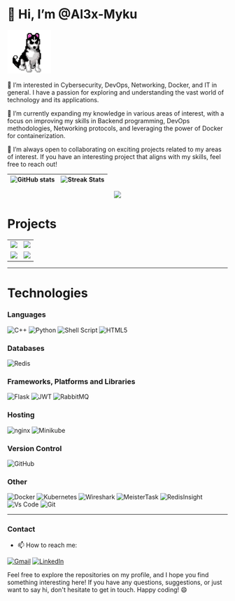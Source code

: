 # 👋 Hi, I’m @Al3x-Myku
<img src="https://github.com/Al3x-Myku/Al3x-Myku/blob/master/photos/DOG.png" width="100">


 👀 I’m interested in Cybersecurity, DevOps, Networking, Docker, and IT in general.
  I have a passion for exploring and understanding the vast world of technology and its applications.
  

🌱 I’m currently expanding my knowledge in various areas of interest, with a focus on improving my skills in
  Backend programming, DevOps methodologies, Networking protocols, and leveraging the power of Docker for containerization.
  

💞️ I’m always open to collaborating on exciting projects related to my areas of interest.
  If you have an interesting project that aligns with my skills, feel free to reach out!

| ![GitHub stats](https://github-readme-stats.vercel.app/api?username=Al3x-Myku&show_icons=true&count_private=true&hide_border=true&theme=radical) | ![Streak Stats](https://github-readme-streak-stats.herokuapp.com/?user=Al3x-Myku&include_all_commits=true&hide_border=true&theme=radical) |
|:---:|:---:|


 <p align="center">
	<img width="450em" src="https://github-readme-stats.vercel.app/api/top-langs/?username=Al3x-Myku&layout=compact&custom_title=Most%20used%20languages&langs_count=10&include_all_commits=true&hide_progress=false&hide_border=false&theme=radical&hide=">
</p>



# Projects
<p align="centre">
 <table>
        <tr>
            <td align="center">
                <a href="https://github.com/FacyOrg/FacyBackend-DevOps">
                    <img width="450em" src="https://github-readme-stats.vercel.app/api/pin/?username=FacyOrg&repo=FacyBackend-DevOps&hide_border=true&theme=radical">
                </a>
            </td>
            <td align="center">
                <a href="https://github.com/Al3x-Myku/PassManager">
                    <img width="450em" src="https://github-readme-stats.vercel.app/api/pin/?username=Al3x-Myku&repo=PassManager&hide_border=true&theme=radical">
                </a>
            </td>
        </tr>
	 <tr>
	    <td align="center">
		<a href="https://github.com/Al3x-Myku/Data">
			 <img width="450em" src="https://github-readme-stats.vercel.app/api/pin/?username=Al3x-Myku&repo=Data&hide_border=true&theme=radical">
		</a>
	    </td>
	<td align="centre">
 		<a href="https://github.com/Al3x-Myku/web-login">
   			 <img width="450em" src="https://github-readme-stats.vercel.app/api/pin/?username=Al3x-Myku&repo=web-login&hide_border=true&theme=radical">
		</a>
	</td>

   </tr>
	 </table>
</p>

---

# Technologies
### Languages
![C++](https://img.shields.io/badge/c++-%2300599C.svg?style=for-the-badge&logo=c%2B%2B&logoColor=white)
![Python](https://img.shields.io/badge/python-3670A0?style=for-the-badge&logo=python&logoColor=ffdd54)
![Shell Script](https://img.shields.io/badge/shell_script-%23121011.svg?style=for-the-badge&logo=gnu-bash&logoColor=white)
![HTML5](https://img.shields.io/badge/html5-%23E34F26.svg?style=for-the-badge&logo=html5&logoColor=white)
### Databases
![Redis](https://img.shields.io/badge/redis-%23DD0031.svg?style=for-the-badge&logo=redis&logoColor=white)
### Frameworks, Platforms and Libraries
![Flask](https://img.shields.io/badge/flask-%23000.svg?style=for-the-badge&logo=flask&logoColor=white)
![JWT](https://img.shields.io/badge/JWT-black?style=for-the-badge&logo=JSON%20web%20tokens)
![RabbitMQ](https://img.shields.io/badge/Rabbitmq-FF6600?style=for-the-badge&logo=nginx&logoColor=white)
### Hosting
![nginx](https://img.shields.io/badge/NGINX-009639.svg?style=for-the-badge&logo=nginx&logoColor=white)
![Minikube](https://img.shields.io/badge/Minikube-3970e4.svg?style=for-the-badge&logo=Kubernetes&logoColor=white)
### Version Control
![GitHub](https://img.shields.io/badge/GitHub-181717?style=for-the-badge&logo=github&logoColor=white)
### Other
![Docker](https://img.shields.io/badge/docker-%230db7ed.svg?style=for-the-badge&logo=docker&logoColor=white)
![Kubernetes](https://img.shields.io/badge/kubernetes-%23326ce5.svg?style=for-the-badge&logo=kubernetes&logoColor=white)
![Wireshark](https://img.shields.io/badge/Wireshark-1679A7?style=for-the-badge&logo=wireshark&logoColor=white)
![MeisterTask](https://img.shields.io/badge/meistertask-%230A0FFF.svg?style=for-the-badge&logo=trello&logoColor=white)
![RedisInsight](https://img.shields.io/badge/RedisInsight-%23DD0031.svg?style=for-the-badge&logo=redis&logoColor=white)
![Vs Code](https://img.shields.io/badge/Vs%20Code-0078d7.svg?style=for-the-badge&logo=visual-studio-code&logoColor=white")
![Git](https://img.shields.io/badge/git-gray.svg?style=for-the-badge&logo=git&logoColor=white")

--- 

### Contact
- 📫 How to reach me:
<p>
	<a href="mailto:micu.georgealexandru@gmail.com"><img img src="https://img.shields.io/badge/gmail-%23EA4335.svg?style=for-the-badge&logo=gmail&logoColor=white" alt="Gmail"/></a>
	<a href="https://www.linkedin.com/in/micu-george-alexandru-493b701ba/"><img src="https://img.shields.io/badge/linkedin-%230A66C2.svg?style=for-the-badge&logo=linkedin&logoColor=white" alt="LinkedIn"/></a>

Feel free to explore the repositories on my profile, and I hope you find something interesting here! If you have any questions, suggestions, or just want to say hi, don't hesitate to get in touch. Happy coding! 😄

<!---
Al3x-Myku/Al3x-Myku is a ✨ special ✨ repository because its `README.md` (this file) appears on your GitHub profile.
You can click the Preview link to take a look at your changes.
--->
